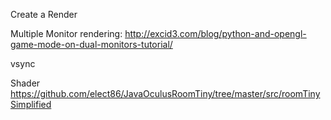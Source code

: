 Create a Render


Multiple Monitor rendering:
http://excid3.com/blog/python-and-opengl-game-mode-on-dual-monitors-tutorial/

vsync

Shader
https://github.com/elect86/JavaOculusRoomTiny/tree/master/src/roomTinySimplified
